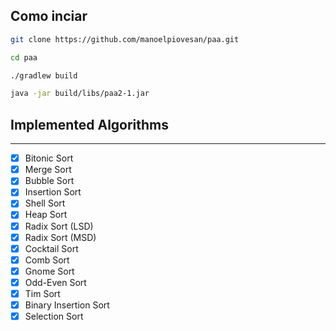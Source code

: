 ## Como inciar
```bash
git clone https://github.com/manoelpiovesan/paa.git
```
```bash
cd paa
```
```bash
./gradlew build
```
```bash
java -jar build/libs/paa2-1.jar
```

## Implemented Algorithms

---
- [x] Bitonic Sort
- [x] Merge Sort
- [x] Bubble Sort
- [x] Insertion Sort
- [x] Shell Sort
- [x] Heap Sort
- [x] Radix Sort (LSD)
- [x] Radix Sort (MSD)
- [x] Cocktail Sort
- [x] Comb Sort
- [x] Gnome Sort
- [x] Odd-Even Sort
- [x] Tim Sort
- [x] Binary Insertion Sort
- [x] Selection Sort
